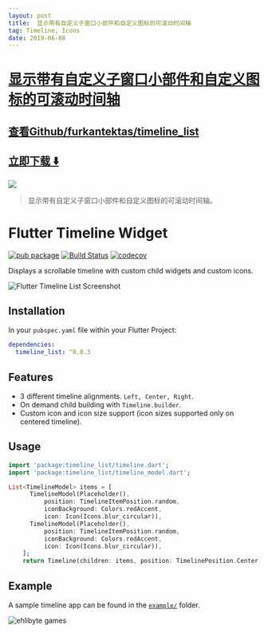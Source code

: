 ```yaml
---
layout: post
title:  显示带有自定义子窗口小部件和自定义图标的可滚动时间轴
tag: Timeline, Icons
date: 2019-06-08
---
```


# [显示带有自定义子窗口小部件和自定义图标的可滚动时间轴 ](http://github.com/furkantektas/timeline_list) 



## [查看Github/furkantektas/timeline_list](http://github.com/furkantektas/timeline_list)
## [立即下载 ️⬇️ ](https://codeload.github.com/furkantektas/timeline_list/zip/master) 


 
![](https://flutterawesome.com/content/images/2019/01/Flutter-Timeline-Widget.jpg)
 
>
> 显示带有自定义子窗口小部件和自定义图标的可滚动时间轴。
>

 
# Flutter Timeline Widget
[![pub package](https://img.shields.io/pub/v/timeline_list.svg)](https://pub.dartlang.org/packages/timeline_list)
[![Build Status](https://travis-ci.org/furkantektas/timeline_list.svg?branch=master)](https://travis-ci.org/furkantektas/timeline_list)  [![codecov](https://codecov.io/gh/furkantektas/timeline_list/branch/master/graph/badge.svg?token=jDCYhfSuea)](https://codecov.io/gh/furkantektas/timeline_list)

Displays a scrollable timeline with custom child widgets and custom icons.

![Flutter Timeline List Screenshot](https://github.com/furkantektas/timeline_list/raw/master/doc/timeline_list.png?raw=true)


## Installation

In your `pubspec.yaml` file within your Flutter Project:

```yaml
dependencies:
  timeline_list: ^0.0.3
```

## Features

- 3 different timeline alignments. `Left, Center, Right`.
- On demand child building with `Timeline.builder`.
- Custom icon and icon size support (icon sizes supported only on centered timeline).

## Usage

```dart
import 'package:timeline_list/timeline.dart';
import 'package:timeline_list/timeline_model.dart';

List<TimelineModel> items = [
      TimelineModel(Placeholder(),
          position: TimelineItemPosition.random,
          iconBackground: Colors.redAccent,
          icon: Icon(Icons.blur_circular)),
      TimelineModel(Placeholder(),
          position: TimelineItemPosition.random,
          iconBackground: Colors.redAccent,
          icon: Icon(Icons.blur_circular)),
    ];
    return Timeline(children: items, position: TimelinePosition.Center);
```

## Example

A sample timeline app can be found in the [`example/`](https://github.com/furkantektas/timeline_list/tree/master/example) folder.


![ehlibyte games](http://ehlibyte.com/images/ehlibyte-logo-small.png?raw=true)


